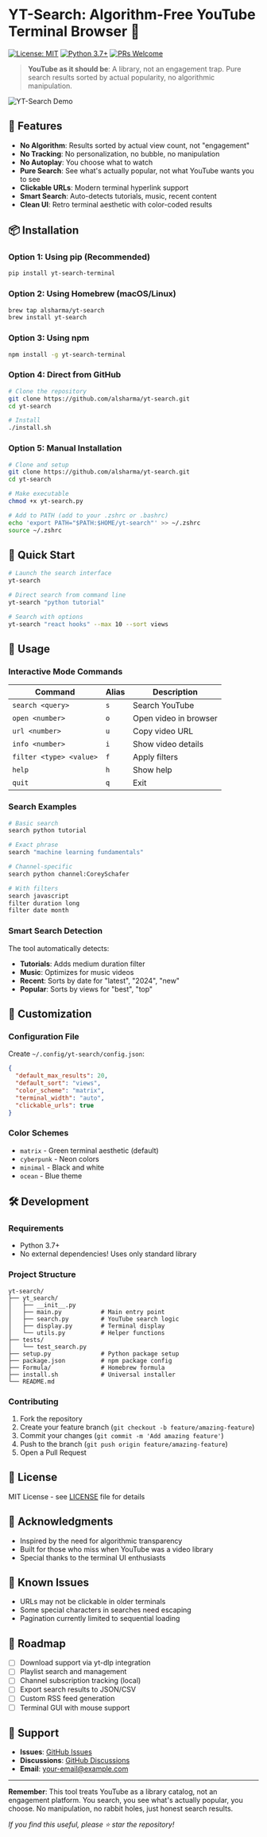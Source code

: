 # YT-Search: Algorithm-Free YouTube Terminal Browser 🚀

[![License: MIT](https://img.shields.io/badge/License-MIT-yellow.svg)](https://opensource.org/licenses/MIT)
[![Python 3.7+](https://img.shields.io/badge/python-3.7+-blue.svg)](https://www.python.org/downloads/)
[![PRs Welcome](https://img.shields.io/badge/PRs-welcome-brightgreen.svg)](http://makeapullrequest.com)

> **YouTube as it should be**: A library, not an engagement trap. Pure search results sorted by actual popularity, no algorithmic manipulation.

![YT-Search Demo](https://via.placeholder.com/800x400.png?text=YT-Search+Terminal+Demo)

## 🎯 Features

- **No Algorithm**: Results sorted by actual view count, not "engagement"
- **No Tracking**: No personalization, no bubble, no manipulation
- **No Autoplay**: You choose what to watch
- **Pure Search**: See what's actually popular, not what YouTube wants you to see
- **Clickable URLs**: Modern terminal hyperlink support
- **Smart Search**: Auto-detects tutorials, music, recent content
- **Clean UI**: Retro terminal aesthetic with color-coded results

## 📦 Installation

### Option 1: Using pip (Recommended)

```bash
pip install yt-search-terminal
```

### Option 2: Using Homebrew (macOS/Linux)

```bash
brew tap alsharma/yt-search
brew install yt-search
```

### Option 3: Using npm

```bash
npm install -g yt-search-terminal
```

### Option 4: Direct from GitHub

```bash
# Clone the repository
git clone https://github.com/alsharma/yt-search.git
cd yt-search

# Install
./install.sh
```

### Option 5: Manual Installation

```bash
# Clone and setup
git clone https://github.com/alsharma/yt-search.git
cd yt-search

# Make executable
chmod +x yt-search.py

# Add to PATH (add to your .zshrc or .bashrc)
echo 'export PATH="$PATH:$HOME/yt-search"' >> ~/.zshrc
source ~/.zshrc
```

## 🚀 Quick Start

```bash
# Launch the search interface
yt-search

# Direct search from command line
yt-search "python tutorial"

# Search with options
yt-search "react hooks" --max 10 --sort views
```

## 📖 Usage

### Interactive Mode Commands

| Command | Alias | Description |
|---------|-------|-------------|
| `search <query>` | `s` | Search YouTube |
| `open <number>` | `o` | Open video in browser |
| `url <number>` | `u` | Copy video URL |
| `info <number>` | `i` | Show video details |
| `filter <type> <value>` | `f` | Apply filters |
| `help` | `h` | Show help |
| `quit` | `q` | Exit |

### Search Examples

```bash
# Basic search
search python tutorial

# Exact phrase
search "machine learning fundamentals"

# Channel-specific
search python channel:CoreySchafer

# With filters
search javascript
filter duration long
filter date month
```

### Smart Search Detection

The tool automatically detects:
- **Tutorials**: Adds medium duration filter
- **Music**: Optimizes for music videos
- **Recent**: Sorts by date for "latest", "2024", "new"
- **Popular**: Sorts by views for "best", "top"

## 🎨 Customization

### Configuration File

Create `~/.config/yt-search/config.json`:

```json
{
  "default_max_results": 20,
  "default_sort": "views",
  "color_scheme": "matrix",
  "terminal_width": "auto",
  "clickable_urls": true
}
```

### Color Schemes

- `matrix` - Green terminal aesthetic (default)
- `cyberpunk` - Neon colors
- `minimal` - Black and white
- `ocean` - Blue theme

## 🛠️ Development

### Requirements

- Python 3.7+
- No external dependencies! Uses only standard library

### Project Structure

```
yt-search/
├── yt_search/
│   ├── __init__.py
│   ├── main.py           # Main entry point
│   ├── search.py         # YouTube search logic
│   ├── display.py        # Terminal display
│   └── utils.py          # Helper functions
├── tests/
│   └── test_search.py
├── setup.py              # Python package setup
├── package.json          # npm package config
├── Formula/              # Homebrew formula
├── install.sh            # Universal installer
└── README.md
```

### Contributing

1. Fork the repository
2. Create your feature branch (`git checkout -b feature/amazing-feature`)
3. Commit your changes (`git commit -m 'Add amazing feature'`)
4. Push to the branch (`git push origin feature/amazing-feature`)
5. Open a Pull Request

## 📄 License

MIT License - see [LICENSE](LICENSE) file for details

## 🙏 Acknowledgments

- Inspired by the need for algorithmic transparency
- Built for those who miss when YouTube was a video library
- Special thanks to the terminal UI enthusiasts

## 🐛 Known Issues

- URLs may not be clickable in older terminals
- Some special characters in searches need escaping
- Pagination currently limited to sequential loading

## 🚦 Roadmap

- [ ] Download support via yt-dlp integration
- [ ] Playlist search and management
- [ ] Channel subscription tracking (local)
- [ ] Export search results to JSON/CSV
- [ ] Custom RSS feed generation
- [ ] Terminal GUI with mouse support

## 💬 Support

- **Issues**: [GitHub Issues](https://github.com/alsharma/yt-search/issues)
- **Discussions**: [GitHub Discussions](https://github.com/alsharma/yt-search/discussions)
- **Email**: your-email@example.com

---

**Remember**: This tool treats YouTube as a library catalog, not an engagement platform. You search, you see what's actually popular, you choose. No manipulation, no rabbit holes, just honest search results.

*If you find this useful, please ⭐ star the repository!*

